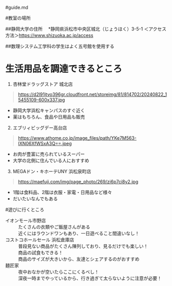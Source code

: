 #guide.md


#教室の場所

 
##静岡大学の住所
　*静岡県浜松市中央区城北（じょうほく）3-5-1
   ＜アクセス方法＞https://www.shizuoka.ac.jp/access 

##数理システム工学科の学生はよく五号館を使用する
 
# 生活用品を調達できるところ 

1. 杏林堂ドラッグストア 城北店
> https://d2l91jtvo396gr.cloudfront.net/storeimg/81/814702/20240822_15455109-600x337.jpg
  * 静岡大学浜松キャンパスのすぐ近く
  * 薬はもちろん、食品や日用品も販売

2. エブリィビッグデー高台店
> https://www.athome.co.jp/image_files/path/YKe7M563-IXN06XfWSxA3Q==.jpeg
  * お肉が豊富に売られているスーパー
  * 大学の北側に住んでいる人におすすめ

3. MEGAドン・キホーテUNY 浜松泉町店
> https://maefuji.com/img/page_photo/269/zi6p7ci8y2.jpg
  * 1階は食料品、2階は衣服・家電・日用品など様々
  * だいたいなんでもある

#遊びに行くところ

<dl>
 <dt>イオンモール市野店</dt>
 <dd>たくさんの衣類やご飯屋さんがある</dd>
 <dd>近くにはラウンドワンもあり、一日遊べること間違いなし！</dd>

 <dt>コストコホールセール 浜松倉庫店</dt>
 <dd>普段見ない商品がたくさん陳列しており、見るだけでも楽しい！</dd>
 <dd>商品の試食もできる！</dd>
 <dd>商品のサイズが大きいから、友達とシェアするのがおすすめ<dd>

 <dt>麺匠家</dt>
 <dd>夜中おなかが空いたらここにくるべし！</dd>
 <dd>深夜一時までやっているから、行き過ぎて太らないように注意が必要！</dd>
</dl>

